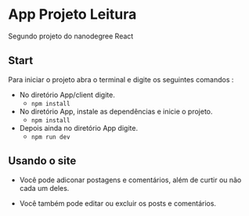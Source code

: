 # App Projeto Leitura
Segundo projeto do nanodegree React

## Start

Para iniciar o projeto abra o terminal e digite os seguintes comandos : 

* No diretório App/client digite.
    - `npm install`
* No diretório App, instale as dependências e inicie o projeto.
    - `npm install`
* Depois ainda no diretório App digite.
    - `npm run dev`

## Usando o site

* Você pode adiconar postagens e comentários, além de curtir ou não cada um deles.

* Você também pode editar ou excluir os posts e comentários.